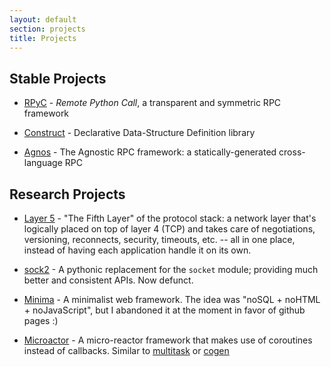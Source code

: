 ```yaml
---
layout: default
section: projects
title: Projects
---
```


## Stable Projects

* [RPyC](/projects/rpyc) - *Remote Python Call*, a transparent and symmetric RPC framework

* [Construct](/projects/construct) - Declarative Data-Structure Definition library

* [Agnos](/projects/agnos) - The Agnostic RPC framework: a statically-generated cross-language RPC


## Research Projects

* [Layer 5](/projects/layer5) - "The Fifth Layer" of the protocol stack: a network layer that's 
  logically placed on top of layer 4 (TCP) and takes care of negotiations, versioning, reconnects,
  security, timeouts, etc. -- all in one place, instead of having each application handle it
  on its own.

* [sock2](/projects/sock2) - A pythonic replacement for the `socket` module; providing much better
  and consistent APIs. Now defunct.
  
* [Minima](/projects/minima) - A minimalist web framework. The idea was "noSQL + 
  noHTML + noJavaScript", but I abandoned it at the moment in favor of github pages :)

* [Microactor](/projects/microactor) - A micro-reactor framework that makes use of coroutines 
  instead of callbacks. Similar to [multitask](http://code.google.com/p/python-multitask/) or
  [cogen](http://code.google.com/p/cogen/)

